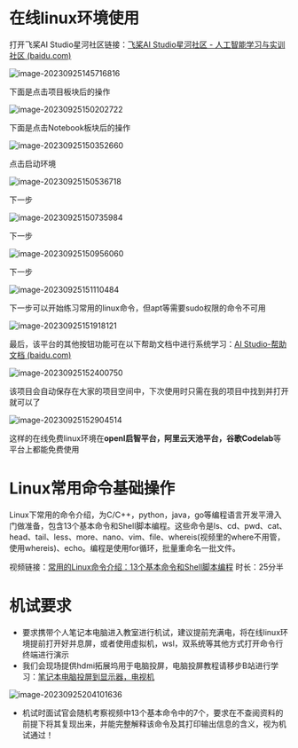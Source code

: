 # 在线linux环境使用

打开飞桨AI Studio星河社区链接：[飞桨AI Studio星河社区 - 人工智能学习与实训社区 (baidu.com)](https://aistudio.baidu.com/index)

![image-20230925145716816](https://s2.loli.net/2023/09/29/4RvLbV8XKErUOBM.png)

下面是点击项目板块后的操作

![image-20230925150202722](https://s2.loli.net/2023/09/29/MmRVLdUEe59JBZp.png)

下面是点击Notebook板块后的操作

![image-20230925150352660](https://s2.loli.net/2023/09/29/39JbfSYnEqohZpI.png)

点击启动环境

![image-20230925150536718](https://s2.loli.net/2023/09/29/sEAGxX3BfapmM2z.png)

下一步

![image-20230925150735984](https://s2.loli.net/2023/09/29/c1oSFK3JvVkODGd.png)

下一步

![image-20230925150956060](https://s2.loli.net/2023/09/29/ch95iX1bZtNAqKr.png)

下一步

![image-20230925151110484](https://s2.loli.net/2023/09/29/JTVpo25WA4r9EOD.png)

下一步可以开始练习常用的linux命令，但apt等需要sudo权限的命令不可用

![image-20230925151918121](https://s2.loli.net/2023/09/29/Dlk1cry54IfQpCW.png)

最后，该平台的其他按钮功能可在以下帮助文档中进行系统学习：[AI Studio-帮助文档 (baidu.com)](https://ai.baidu.com/ai-doc/AISTUDIO/Gktuwqf1x)

![image-20230925152400750](https://s2.loli.net/2023/09/29/DIiOY1gQVKfl58o.png)

该项目会自动保存在大家的项目空间中，下次使用时只需在我的项目中找到并打开就可以了

![image-20230925152904514](https://s2.loli.net/2023/09/29/uiW1QThF3EgxzD2.png)

这样的在线免费linux环境在**openI启智平台，阿里云天池平台，谷歌Codelab**等平台上都能免费使用















# Linux常用命令基础操作

Linux下常用的命令介绍，为C/C++，python，java，go等编程语言开发平滑入门做准备，包含13个基本命令和Shell脚本编程。这些命令是ls、cd、pwd、cat、head、tail、less、more、nano、vim、file、whereis(视频里的where不用管，使用whereis)、echo。编程是使用for循环，批量重命名一批文件。

视频链接：[常用的Linux命令介绍：13个基本命令和Shell脚本编程](https://www.bilibili.com/video/BV1Uv4y127tU/?spm_id_from=333.337.search-card.all.click&vd_source=1f5ac6c2728a551023ac56db1a056cff)                 时长：25分半









# 机试要求

* 要求携带个人笔记本电脑进入教室进行机试，建议提前充满电，将在线linux环境提前打开好并息屏，或者使用虚拟机，wsl，双系统等其他方式打开命令行终端进行演示
* 我们会现场提供hdmi拓展坞用于电脑投屏，电脑投屏教程请移步B站进行学习：[笔记本电脑投屏到显示器，电视机 ](https://www.bilibili.com/video/BV1gW4y1r7BT/?spm_id_from=333.337.search-card.all.click&vd_source=1f5ac6c2728a551023ac56db1a056cff)

![image-20230925204101636](https://s2.loli.net/2023/09/29/hlERYkSvOUXZzLI.png)

* 机试时面试官会随机考察视频中13个基本命令中的7个，要求在不查阅资料的前提下将其复现出来，并能完整解释该命令及其打印输出信息的含义，视为机试通过！













